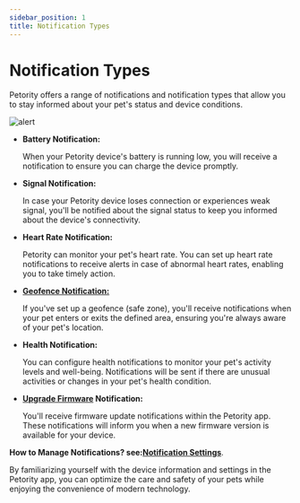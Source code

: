 ```yaml
---
sidebar_position: 1
title: Notification Types
---
```


# Notification Types

Petority offers a range of notifications and notification types that allow you to stay informed about your pet's status and device conditions.

![alert](/img/notification/Notification.jpg)

+ **Battery Notification:**

    When your Petority device's battery is running low, you will receive a notification to ensure you can charge the device promptly.
+ **Signal Notification:**

    In case your Petority device loses connection or experiences weak signal, you'll be notified about the signal status to keep you informed about the device's connectivity.
+ **Heart Rate Notification:**

    Petority can monitor your pet's heart rate. You can set up heart rate notifications to receive alerts in case of abnormal heart rates, enabling you to take timely action.
+ **[Geofence Notification:](/docs/petority/notification/fence-event)**

    If you've set up a geofence (safe zone), you'll receive notifications when your pet enters or exits the defined area, ensuring you're always aware of your pet's location.
+ **Health Notification:**

    You can configure health notifications to monitor your pet's activity levels and well-being. Notifications will be sent if there are unusual activities or changes in your pet's health condition.

+ **[Upgrade Firmware](/docs/petority/devices/upgrade-firmware) Notification:**

	You'll receive firmware update notifications within the Petority app. These notifications will inform you when a new firmware version is available for your device.

**How to Manage Notifications? see:[Notification Settings](/docs/petority/general-setting/notification)**.

By familiarizing yourself with the device information and settings in the Petority app, you can optimize the care and safety of your pets while enjoying the convenience of modern technology.